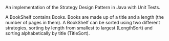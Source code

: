 An implementation of the Strategy Design Pattern in Java with Unit Tests.

A BookShelf contains Books. Books are made up of a title and a length (the number of pages in them). A BookShelf can be sorted using two different strategies, sorting by length from smallest to largest (LengthSort) and sorting alphabetically by title (TitleSort).
